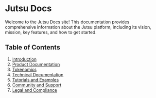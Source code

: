 # Jutsu Docs

Welcome to the Jutsu Docs site! This documentation provides comprehensive information about the Jutsu platform,
including its vision, mission, key features, and how to get started.

## Table of Contents

1. [Introduction](introduction/overview.md)
2. [Product Documentation](product/platform-overview.md)
3. [Tokenomics](tokenomics/introduction-to-jut.md)
4. [Technical Documentation](technical/architecture.md)
5. [Tutorials and Examples](tutorials/step-by-step-guides.md)
6. [Community and Support](community/contribution-guidelines.md)
7. [Legal and Compliance](legal/terms-of-service.md)